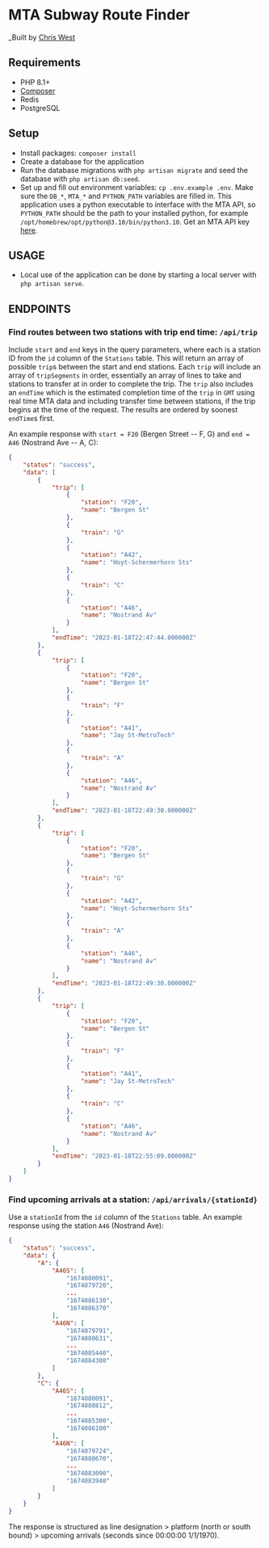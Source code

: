 MTA Subway Route Finder
===

_Built by <a href="https://cwest144.com/" target="_blank">Chris West</a>


## Requirements
* PHP 8.1+
* [Composer](https://getcomposer.org)
* Redis
* PostgreSQL


## Setup
* Install packages: `composer install`
* Create a database for the application
* Run the database migrations with `php artisan migrate` and seed the database with `php artisan db:seed`.
* Set up and fill out environment variables: `cp .env.example .env`. Make sure the `DB_*`, `MTA_*` and `PYTHON_PATH` variables are filled in. This application uses a python executable to interface with the MTA API, so `PYTHON_PATH` should be the path to your installed python, for example `/opt/homebrew/opt/python@3.10/bin/python3.10`. Get an MTA API key <a href="https://api.mta.info/#/landing/" target="_blank">here</a>.


## USAGE
* Local use of the application can be done by starting a local server with `php artisan serve`.

## ENDPOINTS

### Find routes between two stations with trip end time: `/api/trip`

Include `start` and `end` keys in the query parameters, where each is a station ID from the `id` column of the `Stations` table. This will return an array of possible `trip`s between the start and end stations. Each `trip` will include an array of `tripSegments` in order, essentially an array of lines to take and stations to transfer at in order to complete the trip. The `trip` also includes an `endTime` which is the estimated completion time of the `trip` in `GMT` using real time MTA data and including transfer time between stations, if the trip begins at the time of the request. The results are ordered by soonest `endTime`s first.

An example response with `start = F20` (Bergen Street -- F, G) and `end = A46` (Nostrand Ave -- A, C):

```json
{
    "status": "success",
    "data": [
        {
            "trip": [
                {
                    "station": "F20",
                    "name": "Bergen St"
                },
                {
                    "train": "G"
                },
                {
                    "station": "A42",
                    "name": "Hoyt-Schermerhorn Sts"
                },
                {
                    "train": "C"
                },
                {
                    "station": "A46",
                    "name": "Nostrand Av"
                }
            ],
            "endTime": "2023-01-18T22:47:44.000000Z"
        },
        {
            "trip": [
                {
                    "station": "F20",
                    "name": "Bergen St"
                },
                {
                    "train": "F"
                },
                {
                    "station": "A41",
                    "name": "Jay St-MetroTech"
                },
                {
                    "train": "A"
                },
                {
                    "station": "A46",
                    "name": "Nostrand Av"
                }
            ],
            "endTime": "2023-01-18T22:49:30.000000Z"
        },
        {
            "trip": [
                {
                    "station": "F20",
                    "name": "Bergen St"
                },
                {
                    "train": "G"
                },
                {
                    "station": "A42",
                    "name": "Hoyt-Schermerhorn Sts"
                },
                {
                    "train": "A"
                },
                {
                    "station": "A46",
                    "name": "Nostrand Av"
                }
            ],
            "endTime": "2023-01-18T22:49:30.000000Z"
        },
        {
            "trip": [
                {
                    "station": "F20",
                    "name": "Bergen St"
                },
                {
                    "train": "F"
                },
                {
                    "station": "A41",
                    "name": "Jay St-MetroTech"
                },
                {
                    "train": "C"
                },
                {
                    "station": "A46",
                    "name": "Nostrand Av"
                }
            ],
            "endTime": "2023-01-18T22:55:09.000000Z"
        }
    ]
}
```

### Find upcoming arrivals at a station: `/api/arrivals/{stationId}`

Use a `stationId` from the `id` column of the `Stations` table. An example response using the station `A46` (Nostrand Ave):

```json
{
    "status": "success",
    "data": {
        "A": {
            "A46S": [
                "1674080091",
                "1674079720",
                ...
                "1674086130",
                "1674086370"
            ],
            "A46N": [
                "1674079791",
                "1674080631",
                ...
                "1674085440",
                "1674084300"
            ]
        },
        "C": {
            "A46S": [
                "1674080091",
                "1674080812",
                ...
                "1674085300",
                "1674086100"
            ],
            "A46N": [
                "1674079724",
                "1674080670",
                ...
                "1674083090",
                "1674083940"
            ]
        }
    }
}
```
The response is structured as line designation > platform (north or south bound) > upcoming arrivals (seconds since 00:00:00 1/1/1970).